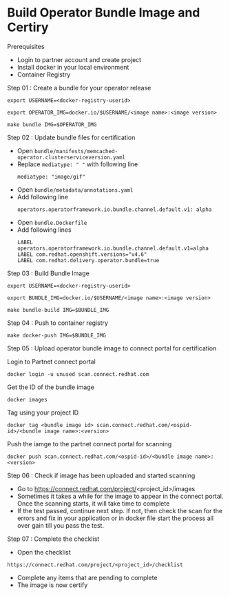 # Build Operator Bundle Image and Certiry
Prerequisites
- Login to partner account and create project
- Install docker in your local environment
- Container Registry

Step 01 : Create a bundle for your operator release
```console
export USERNAME=<docker-registry-userid>
```
```console
export OPERATOR_IMG=docker.io/$USERNAME/<image name>:<image version>
```
```console
make bundle IMG=$OPERATOR_IMG
```

Step 02 : Update bundle files for certification
- Open `bundle/manifests/memcached-operator.clusterserviceversion.yaml`
- Replace `mediatype: " "` with following line <br>
  ```console
  mediatype: "image/gif"
  ```
- Open `bundle/metadata/annotations.yaml`
- Add following line <br>
  ```console
  operators.operatorframework.io.bundle.channel.default.v1: alpha
  ```
- Open `bundle.Dockerfile`
- Add following lines <br>
  ```console
  LABEL operators.operatorframework.io.bundle.channel.default.v1=alpha
  LABEL com.redhat.openshift.versions="v4.6"
  LABEL com.redhat.delivery.operator.bundle=true
  ```
 
Step 03 : Build Bundle Image  
  
```console
export USERNAME=<docker-registry-userid>
```
```console
export BUNDLE_IMG=docker.io/$USERNAME/<image name>:<image version>
```
```console
make bundle-build IMG=$BUNDLE_IMG
```  
Step 04 : Push to container registry  
```console
make docker-push IMG=$BUNDLE_IMG
```
Step 05 : Upload operator bundle image to connect portal for certification

Login to Partnet connect portal
```console
docker login -u unused scan.connect.redhat.com
```
Get the ID of the bundle image
```console
docker images
```
Tag using your project ID
```console
docker tag <bundle image id> scan.connect.redhat.com/<ospid-id>/<bundle image name>:<version>
```
Push the iamge to the partnet connect portal for scanning
```console
docker push scan.connect.redhat.com/<ospid-id>/<bundle image name>:<version>
```
Step 06 : Check if image has been uploaded and started scanning
- Go to https://connect.redhat.com/project/<project_id>/images
- Sometimes it takes a while for the image to appear in the connect portal. Once the scanning starts, it will take time to complete
- If the test passed, continue next step. If not, then check the scan for the errors and fix in your application or in docker file start the process all over gain till you pass the test.

Step 07 : Complete the checklist
- Open the checklist 
```console
https://connect.redhat.com/project/<project_id>/checklist
```
- Complete any items that are pending to complete
- The image is now certify
